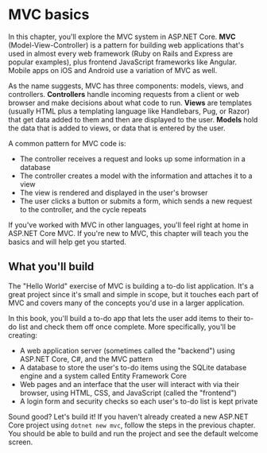 # MVC basics
In this chapter, you'll explore the MVC system in ASP.NET Core. **MVC** (Model-View-Controller) is a pattern for building web applications that's used in almost every web framework (Ruby on Rails and Express are popular examples), plus frontend JavaScript frameworks like Angular. Mobile apps on iOS and Android use a variation of MVC as well.

As the name suggests, MVC has three components: models, views, and controllers. **Controllers** handle incoming requests from a client or web browser and make decisions about what code to run. **Views** are templates (usually HTML plus a templating language like Handlebars, Pug, or Razor) that get data added to them and then are displayed to the user. **Models** hold the data that is added to views, or data that is entered by the user.

A common pattern for MVC code is:

* The controller receives a request and looks up some information in a database
* The controller creates a model with the information and attaches it to a view
* The view is rendered and displayed in the user's browser
* The user clicks a button or submits a form, which sends a new request to the controller, and the cycle repeats

If you've worked with MVC in other languages, you'll feel right at home in ASP.NET Core MVC. If you're new to MVC, this chapter will teach you the basics and will help get you started.

## What you'll build
The "Hello World" exercise of MVC is building a to-do list application. It's a great project since it's small and simple in scope, but it touches each part of MVC and covers many of the concepts you'd use in a larger application.

In this book, you'll build a to-do app that lets the user add items to their to-do list and check them off once complete. More specifically, you'll be creating:

* A web application server (sometimes called the "backend") using ASP.NET Core, C#, and the MVC pattern
* A database to store the user's to-do items using the SQLite database engine and a system called Entity Framework Core
* Web pages and an interface that the user will interact with via their browser, using HTML, CSS, and JavaScript (called the "frontend")
* A login form and security checks so each user's to-do list is kept private

Sound good? Let's build it! If you haven't already created a new ASP.NET Core project using `dotnet new mvc`, follow the steps in the previous chapter. You should be able to build and run the project and see the default welcome screen.
